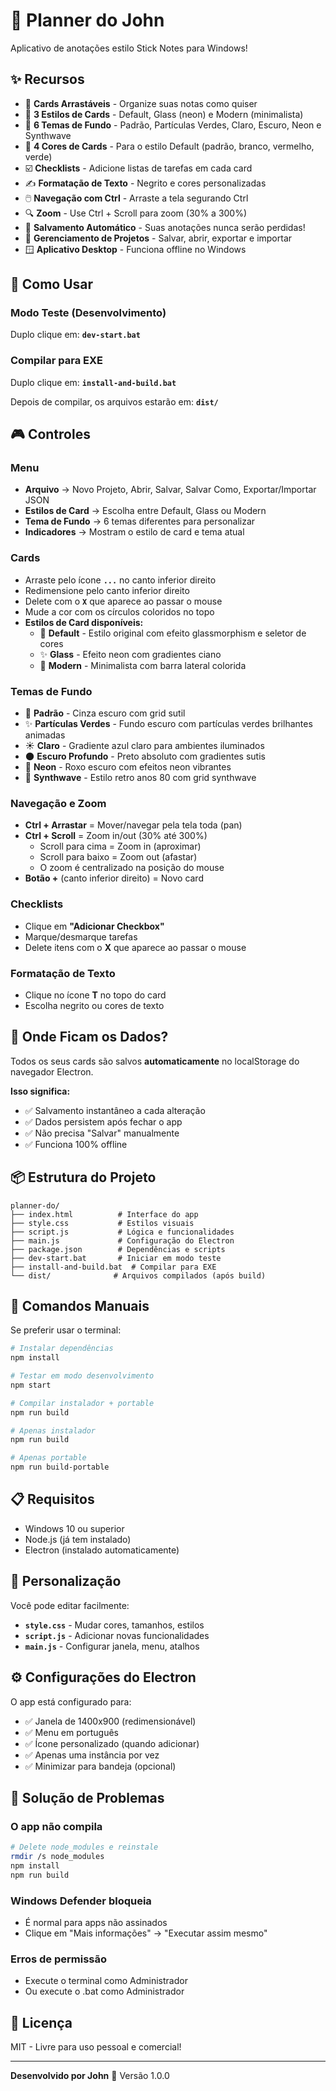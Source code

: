 # 📝 Planner do John

Aplicativo de anotações estilo Stick Notes para Windows!

## ✨ Recursos

- 📌 **Cards Arrastáveis** - Organize suas notas como quiser
- 🎨 **3 Estilos de Cards** - Default, Glass (neon) e Modern (minimalista)
- 🎨 **6 Temas de Fundo** - Padrão, Partículas Verdes, Claro, Escuro, Neon e Synthwave
- 🎨 **4 Cores de Cards** - Para o estilo Default (padrão, branco, vermelho, verde)
- ☑️ **Checklists** - Adicione listas de tarefas em cada card
- ✍️ **Formatação de Texto** - Negrito e cores personalizadas
- 🖱️ **Navegação com Ctrl** - Arraste a tela segurando Ctrl
- 🔍 **Zoom** - Use Ctrl + Scroll para zoom (30% a 300%)
- 💾 **Salvamento Automático** - Suas anotações nunca serão perdidas!
- 📂 **Gerenciamento de Projetos** - Salvar, abrir, exportar e importar
- 🪟 **Aplicativo Desktop** - Funciona offline no Windows

## 🚀 Como Usar

### Modo Teste (Desenvolvimento)
Duplo clique em: **`dev-start.bat`**

### Compilar para EXE
Duplo clique em: **`install-and-build.bat`**

Depois de compilar, os arquivos estarão em: **`dist/`**

## 🎮 Controles

### Menu
- **Arquivo** → Novo Projeto, Abrir, Salvar, Salvar Como, Exportar/Importar JSON
- **Estilos de Card** → Escolha entre Default, Glass ou Modern
- **Tema de Fundo** → 6 temas diferentes para personalizar
- **Indicadores** → Mostram o estilo de card e tema atual

### Cards
- Arraste pelo ícone **`...`** no canto inferior direito
- Redimensione pelo canto inferior direito
- Delete com o **`X`** que aparece ao passar o mouse
- Mude a cor com os círculos coloridos no topo
- **Estilos de Card disponíveis:**
  - 🎨 **Default** - Estilo original com efeito glassmorphism e seletor de cores
  - ✨ **Glass** - Efeito neon com gradientes ciano
  - 🌟 **Modern** - Minimalista com barra lateral colorida

### Temas de Fundo
- 🌌 **Padrão** - Cinza escuro com grid sutil
- ✨ **Partículas Verdes** - Fundo escuro com partículas verdes brilhantes animadas
- ☀️ **Claro** - Gradiente azul claro para ambientes iluminados
- 🌑 **Escuro Profundo** - Preto absoluto com gradientes sutis
- 💜 **Neon** - Roxo escuro com efeitos neon vibrantes
- 🌆 **Synthwave** - Estilo retro anos 80 com grid synthwave

### Navegação e Zoom
- **Ctrl + Arrastar** = Mover/navegar pela tela toda (pan)
- **Ctrl + Scroll** = Zoom in/out (30% até 300%)
  - Scroll para cima = Zoom in (aproximar)
  - Scroll para baixo = Zoom out (afastar)
  - O zoom é centralizado na posição do mouse
- **Botão +** (canto inferior direito) = Novo card

### Checklists
- Clique em **"Adicionar Checkbox"**
- Marque/desmarque tarefas
- Delete itens com o **X** que aparece ao passar o mouse

### Formatação de Texto
- Clique no ícone **T** no topo do card
- Escolha negrito ou cores de texto

## 💾 Onde Ficam os Dados?

Todos os seus cards são salvos **automaticamente** no localStorage do navegador Electron. 

**Isso significa:**
- ✅ Salvamento instantâneo a cada alteração
- ✅ Dados persistem após fechar o app
- ✅ Não precisa "Salvar" manualmente
- ✅ Funciona 100% offline

## 📦 Estrutura do Projeto

```
planner-do/
├── index.html          # Interface do app
├── style.css           # Estilos visuais
├── script.js           # Lógica e funcionalidades
├── main.js             # Configuração do Electron
├── package.json        # Dependências e scripts
├── dev-start.bat       # Iniciar em modo teste
├── install-and-build.bat  # Compilar para EXE
└── dist/              # Arquivos compilados (após build)
```

## 🔧 Comandos Manuais

Se preferir usar o terminal:

```bash
# Instalar dependências
npm install

# Testar em modo desenvolvimento
npm start

# Compilar instalador + portable
npm run build

# Apenas instalador
npm run build

# Apenas portable
npm run build-portable
```

## 📋 Requisitos

- Windows 10 ou superior
- Node.js (já tem instalado)
- Electron (instalado automaticamente)

## 🎨 Personalização

Você pode editar facilmente:

- **`style.css`** - Mudar cores, tamanhos, estilos
- **`script.js`** - Adicionar novas funcionalidades
- **`main.js`** - Configurar janela, menu, atalhos

## ⚙️ Configurações do Electron

O app está configurado para:
- ✅ Janela de 1400x900 (redimensionável)
- ✅ Menu em português
- ✅ Ícone personalizado (quando adicionar)
- ✅ Apenas uma instância por vez
- ✅ Minimizar para bandeja (opcional)

## 🐛 Solução de Problemas

### O app não compila
```bash
# Delete node_modules e reinstale
rmdir /s node_modules
npm install
npm run build
```

### Windows Defender bloqueia
- É normal para apps não assinados
- Clique em "Mais informações" → "Executar assim mesmo"

### Erros de permissão
- Execute o terminal como Administrador
- Ou execute o .bat como Administrador

## 📜 Licença

MIT - Livre para uso pessoal e comercial!

---

**Desenvolvido por John** 🚀
Versão 1.0.0

